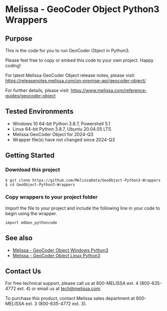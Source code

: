 # Melissa - GeoCoder Object Python3 Wrappers

## Purpose

This is the code for you to run GeoCoder Object in Python3.
    
Please feel free to copy or embed this code to your own project. Happy coding!

For latest Melissa GeoCoder Object release notes, please visit: https://releasenotes.melissa.com/on-premise-api/geocoder-object/

For further details, please visit: https://www.melissa.com/reference-guides/geocoder-object

## Tested Environments

- Windows 10 64-bit Python 3.8.7, Powershell 5.1
- Linux 64-bit Python 3.8.7, Ubuntu 20.04.05 LTS
- Melissa GeoCoder Object for 2024-Q3
- Wrapper file(s) have not changed since 2024-Q3

## Getting Started

### Download this project
```
$ git clone https://github.com/MelissaData/GeoObject-Python3-Wrappers
$ cd GeoObject-Python3-Wrappers
```

### Copy wrappers to your project folder

Import the file to your project and include the following line in your code to begin using the wrapper.

```
import mdGeo_pythoncode
```

## See also

- [Melissa - GeoCoder Object Windows Python3](https://github.com/MelissaData/GeoObject-Python3)
- [Melissa - GeoCoder Object Linux Python3](https://github.com/MelissaData/GeoObject-Python3-Linux)
    
## Contact Us

For free technical support, please call us at 800-MELISSA ext. 4
(800-635-4772 ext. 4) or email us at tech@melissa.com.

To purchase this product, contact Melissa sales department at
800-MELISSA ext. 3 (800-635-4772 ext. 3).
